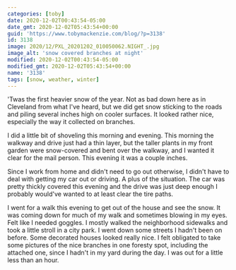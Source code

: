 ```yaml
---
categories: [toby]
date: 2020-12-02T00:43:54-05:00
date_gmt: 2020-12-02T05:43:54+00:00
guid: 'https://www.tobymackenzie.com/blog/?p=3138'
id: 3138
image: 2020/12/PXL_20201202_010050062.NIGHT_.jpg
image_alt: 'snow covered branches at night'
modified: 2020-12-02T00:43:54-05:00
modified_gmt: 2020-12-02T05:43:54+00:00
name: '3138'
tags: [snow, weather, winter]
---
```


'Twas the first heavier snow of the year.<!--more-->  Not as bad down here as in Cleveland from what I've heard, but we did get snow sticking to the roads and piling several inches high on cooler surfaces.  It looked rather nice, especially the way it collected on branches.

I did a little bit of shoveling this morning and evening.  This morning the walkway and drive just had a thin layer, but the taller plants in my front garden were snow-covered and bent over the walkway, and I wanted it clear for the mail person.  This evening it was a couple inches.

Since I work from home and didn't need to go out otherwise, I didn't have to deal with getting my car out or driving.  A plus of the situation.  The car was pretty thickly covered this evening and the drive was just deep enough I probably would've wanted to at least clear the tire paths.

I went for a walk this evening to get out of the house and see the snow.  It was coming down for much of my walk and sometimes blowing in my eyes.  Felt like I needed goggles.  I mostly walked the neighborhood sidewalks and took a little stroll in a city park.  I went down some streets I hadn't been on before.  Some decorated houses looked really nice.  I felt obligated to take some pictures of the nice branches in one foresty spot, including the attached one, since I hadn't in my yard during the day.  I was out for a little less than an hour.
